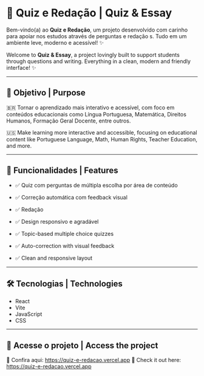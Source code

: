 # 🌟 Quiz e Redação | Quiz & Essay

Bem-vindo(a) ao **Quiz e Redação**, um projeto desenvolvido com carinho para apoiar nos estudos através de perguntas e redação s. Tudo em um ambiente leve, moderno e acessível! ✨

Welcome to **Quiz & Essay**, a project lovingly built to support students through questions and writing. Everything in a clean, modern and friendly interface! ✨

---

## 🎯 Objetivo | Purpose

🇧🇷 Tornar o aprendizado mais interativo e acessível, com foco em conteúdos educacionais como Língua Portuguesa, Matemática, Direitos Humanos, Formação Geral Docente, entre outros.  

🇺🇸 Make learning more interactive and accessible, focusing on educational content like Portuguese Language, Math, Human Rights, Teacher Education, and more.

---

## 🧠 Funcionalidades | Features

- ✅ Quiz com perguntas de múltipla escolha por área de conteúdo  
- ✅ Correção automática com feedback visual  
- ✅ Redação  
- ✅ Design responsivo e agradável

- ✅ Topic-based multiple choice quizzes  
- ✅ Auto-correction with visual feedback  
- ✅ Clean and responsive layout

---

## 🛠️ Tecnologias | Technologies

- React  
- Vite  
- JavaScript  
- CSS  

---

## 📌 Acesse o projeto | Access the project

🔗 Confira aqui: https://quiz-e-redacao.vercel.app
🔗 Check it out here: https://quiz-e-redacao.vercel.app

